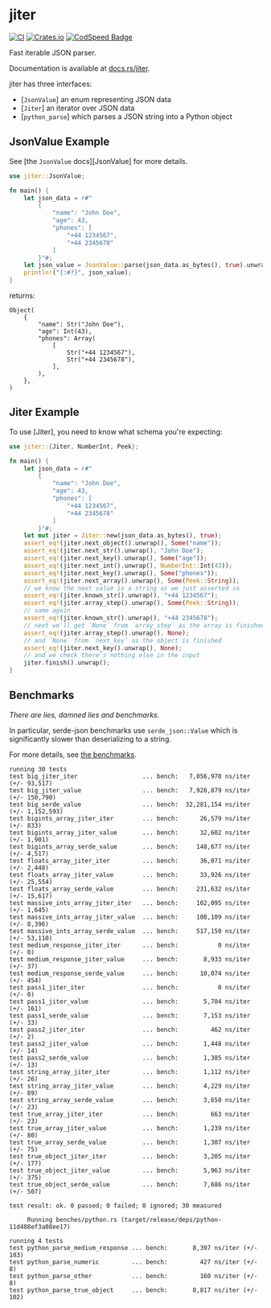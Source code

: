 # jiter

[![CI](https://github.com/pydantic/jiter/actions/workflows/ci.yml/badge.svg?event=push)](https://github.com/pydantic/jiter/actions/workflows/ci.yml?query=branch%3Amain)
[![Crates.io](https://img.shields.io/crates/v/jiter?color=green)](https://crates.io/crates/jiter)
[![CodSpeed Badge](https://img.shields.io/endpoint?url=https://codspeed.io/badge.json)](https://codspeed.io/pydantic/jiter)

Fast iterable JSON parser.

Documentation is available at [docs.rs/jiter](https://docs.rs/jiter).

jiter has three interfaces:
* [`JsonValue`] an enum representing JSON data
* [`Jiter`] an iterator over JSON data
* [`python_parse`] which parses a JSON string into a Python object

## JsonValue Example

See [the `JsonValue` docs][JsonValue] for more details.

```rust
use jiter::JsonValue;

fn main() {
    let json_data = r#"
        {
            "name": "John Doe",
            "age": 43,
            "phones": [
                "+44 1234567",
                "+44 2345678"
            ]
        }"#;
    let json_value = JsonValue::parse(json_data.as_bytes(), true).unwrap();
    println!("{:#?}", json_value);
}
```

returns:

```text
Object(
    {
        "name": Str("John Doe"),
        "age": Int(43),
        "phones": Array(
            [
                Str("+44 1234567"),
                Str("+44 2345678"),
            ],
        ),
    },
)
```

## Jiter Example

To use [Jiter], you need to know what schema you're expecting:

```rust
use jiter::{Jiter, NumberInt, Peek};

fn main() {
    let json_data = r#"
        {
            "name": "John Doe",
            "age": 43,
            "phones": [
                "+44 1234567",
                "+44 2345678"
            ]
        }"#;
    let mut jiter = Jiter::new(json_data.as_bytes(), true);
    assert_eq!(jiter.next_object().unwrap(), Some("name"));
    assert_eq!(jiter.next_str().unwrap(), "John Doe");
    assert_eq!(jiter.next_key().unwrap(), Some("age"));
    assert_eq!(jiter.next_int().unwrap(), NumberInt::Int(43));
    assert_eq!(jiter.next_key().unwrap(), Some("phones"));
    assert_eq!(jiter.next_array().unwrap(), Some(Peek::String));
    // we know the next value is a string as we just asserted so
    assert_eq!(jiter.known_str().unwrap(), "+44 1234567");
    assert_eq!(jiter.array_step().unwrap(), Some(Peek::String));
    // same again
    assert_eq!(jiter.known_str().unwrap(), "+44 2345678");
    // next we'll get `None` from `array_step` as the array is finished
    assert_eq!(jiter.array_step().unwrap(), None);
    // and `None` from `next_key` as the object is finished
    assert_eq!(jiter.next_key().unwrap(), None);
    // and we check there's nothing else in the input
    jiter.finish().unwrap();
}
```

## Benchmarks

_There are lies, damned lies and benchmarks._

In particular, serde-json benchmarks use `serde_json::Value` which is significantly slower than deserializing
to a string.

For more details, see [the benchmarks](https://github.com/pydantic/jiter/tree/main/benches).

```text
running 30 tests
test big_jiter_iter                  ... bench:   7,056,970 ns/iter (+/- 93,517)
test big_jiter_value                 ... bench:   7,928,879 ns/iter (+/- 150,790)
test big_serde_value                 ... bench:  32,281,154 ns/iter (+/- 1,152,593)
test bigints_array_jiter_iter        ... bench:      26,579 ns/iter (+/- 833)
test bigints_array_jiter_value       ... bench:      32,602 ns/iter (+/- 1,901)
test bigints_array_serde_value       ... bench:     148,677 ns/iter (+/- 4,517)
test floats_array_jiter_iter         ... bench:      36,071 ns/iter (+/- 2,448)
test floats_array_jiter_value        ... bench:      33,926 ns/iter (+/- 25,554)
test floats_array_serde_value        ... bench:     231,632 ns/iter (+/- 15,617)
test massive_ints_array_jiter_iter   ... bench:     102,095 ns/iter (+/- 1,645)
test massive_ints_array_jiter_value  ... bench:     108,109 ns/iter (+/- 8,396)
test massive_ints_array_serde_value  ... bench:     517,150 ns/iter (+/- 53,110)
test medium_response_jiter_iter      ... bench:           0 ns/iter (+/- 0)
test medium_response_jiter_value     ... bench:       8,933 ns/iter (+/- 37)
test medium_response_serde_value     ... bench:      10,074 ns/iter (+/- 454)
test pass1_jiter_iter                ... bench:           0 ns/iter (+/- 0)
test pass1_jiter_value               ... bench:       5,704 ns/iter (+/- 161)
test pass1_serde_value               ... bench:       7,153 ns/iter (+/- 33)
test pass2_jiter_iter                ... bench:         462 ns/iter (+/- 2)
test pass2_jiter_value               ... bench:       1,448 ns/iter (+/- 14)
test pass2_serde_value               ... bench:       1,385 ns/iter (+/- 13)
test string_array_jiter_iter         ... bench:       1,112 ns/iter (+/- 26)
test string_array_jiter_value        ... bench:       4,229 ns/iter (+/- 89)
test string_array_serde_value        ... bench:       3,650 ns/iter (+/- 23)
test true_array_jiter_iter           ... bench:         663 ns/iter (+/- 23)
test true_array_jiter_value          ... bench:       1,239 ns/iter (+/- 80)
test true_array_serde_value          ... bench:       1,307 ns/iter (+/- 75)
test true_object_jiter_iter          ... bench:       3,205 ns/iter (+/- 177)
test true_object_jiter_value         ... bench:       5,963 ns/iter (+/- 375)
test true_object_serde_value         ... bench:       7,686 ns/iter (+/- 507)

test result: ok. 0 passed; 0 failed; 0 ignored; 30 measured

     Running benches/python.rs (target/release/deps/python-11d488ef3a08ee17)

running 4 tests
test python_parse_medium_response ... bench:       8,397 ns/iter (+/- 183)
test python_parse_numeric         ... bench:         427 ns/iter (+/- 8)
test python_parse_other           ... bench:         160 ns/iter (+/- 8)
test python_parse_true_object     ... bench:       8,817 ns/iter (+/- 102)
```
